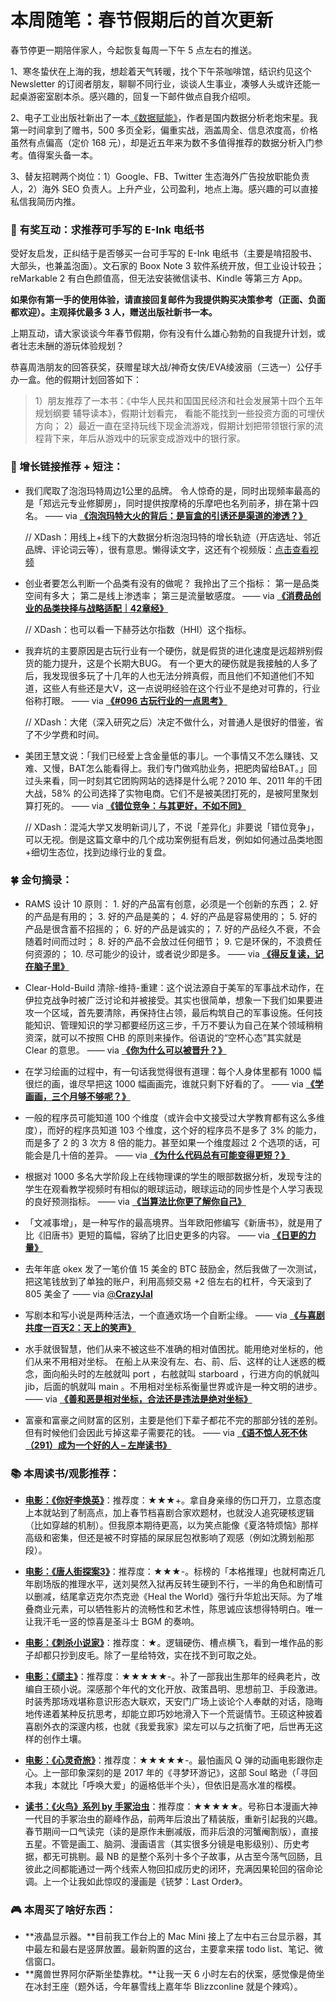 # 本周随笔：春节假期后的首次更新

春节停更一期陪伴家人，今起恢复每周一下午 5 点左右的推送。

1、寒冬蛰伏在上海的我，想趁着天气转暖，找个下午茶咖啡馆，结识约见这个 Newsletter 的订阅者朋友，聊聊不同行业，谈谈人生事业，凑够人头或许还能一起桌游密室剧本杀。感兴趣的，回复一下邮件做点自我介绍呗。

2、电子工业出版社新出了一本[《数据赋能》](https://u.jd.com/iBGlWfS)，作者是国内数据分析老炮宋星。我第一时间拿到了赠书，500 多页全彩，偏重实战，涵盖周全、信息浓度高，价格虽然有点偏高（定价 168 元），却是近五年来为数不多值得推荐的数据分析入门参考。值得案头备一本。

3、替友招聘两个岗位：1）Google、FB、Twitter 生态海外广告投放职能负责人，2）海外 SEO 负责人。上升产业，公司盈利，地点上海。感兴趣的可以直接私信我简历内推。

### 🎁 有奖互动：求推荐可手写的 E-Ink 电纸书

受好友启发，正纠结于是否够买一台可手写的 E-Ink 电纸书（主要是啃招股书、大部头，也兼盖泡面）。文石家的 Boox Note 3 软件系统开放，但工业设计较丑；reMarkable 2 有白色颜值高，但无法安装微信读书、Kindle 等第三方 App。

**如果你有第一手的使用体验，请直接回复邮件为我提供购买决策参考（正面、负面都欢迎）。主观择优最多 3 人，赠送出版社新书一本。**

上期互动，请大家谈谈今年春节假期，你有没有什么雄心勃勃的自我提升计划，或者壮志未酬的游玩体验规划？

恭喜周浩朋友的回答获奖，获赠星球大战/神奇女侠/EVA绫波丽（三选一）公仔手办一盒。他的假期计划回答如下：

> 1）朋友推荐了一本书：《中华人民共和国国民经济和社会发展第十四个五年规划纲要 辅导读本》，假期计划看完， 看能不能找到一些投资方面的可埋伏方向；
> 2）最近一直在坚持玩线下现金流游戏，假期计划把带领银行家的流程背下来，年后从游戏中的玩家变成游戏中的银行家。

### 🗿 增长链接推荐 + 短注：

* 我们爬取了泡泡玛特周边1公里的品牌。 令人惊奇的是，同时出现频率最高的是「郑远元专业修脚房」，同时提供按摩椅的乐摩吧也名列前矛，排在第十四名。 —— via [**《泡泡玛特大火的背后：是盲盒的引诱还是渠道的渗透？》**]( https://ift.tt/3ue7mDp)

	// XDash：用线上+线下的大数据分析泡泡玛特的增长轨迹（开店选址、邻近品牌、评论词云等），很有意思。懒得读文字，这还有个视频版：[点击查看视频](https://www.bilibili.com/video/BV1Yy4y1n7mT)


* 创业者要怎么判断一个品类有没有的做呢？ 我拎出了三个指标： 第一是品类空间有多大； 第二是线上渗透率； 第三是流量敏感度。 —— via [**《消费品创业的品类抉择与战略适配｜42章经》**]( https://ift.tt/2NlY5be)

	// XDash：也可以看一下赫芬达尔指数（HHI）这个指标。


* 我弃坑的主要原因是古玩行业有一个硬伤，就是假货的进化速度是远超辨别假货的能力提升，这是个长期大BUG。 有一个更大的硬伤就是我接触的人多了后，我发现很多玩了十几年的人也无法分辨真假，而且他们不知道他们不知道，这些人有些还是大V，这一点说明经验在这个行业不是绝对可靠的，行业俗称打眼。 —— via [**《#096 古玩行业的一点思考》**]( https://ift.tt/3asNvbC)

	// XDash：大佬（深入研究之后）决定不做什么，对普通人是很好的借鉴，省了不少学费和时间。
	
* 美团王慧文说：「我们已经爱上含金量低的事儿。一个事情又不怎么赚钱、又难、又慢，BAT怎么能看得上。我们专门做鸡肋业务，把肥肉留给BAT。」回过头来看，同一时刻其它团购网站的选择是什么呢？2010 年、2011 年的千团大战，58% 的公司选择了实物电商。它们不是被美团打死的，是被阿里聚划算打死的。 —— via [**《错位竞争：与其更好，不如不同》**]( https://ift.tt/3arhHUt)

	// XDash：混沌大学又发明新词儿了，不说「差异化」非要说「错位竞争」，可以无视。倒是这篇文章中的几个成功案例挺有启发，例如如何通过品类地图+细切生态位，找到边缘行业的复盘。






### 🍀 金句摘录：

* RAMS 设计 10 原则： 1. 好的产品富有创意，必须是一个创新的东西； 2. 好的产品是有用的； 3. 好的产品是美的； 4. 好的产品是容易使用的； 5. 好的产品是很含蓄不招摇的； 6. 好的产品是诚实的； 7. 好的产品经久不衰，不会随着时间而过时； 8. 好的产品不会放过任何细节； 9. 它是环保的，不浪费任何资源的； 10. 尽可能少的设计，或者说少即是多。 —— via [**《得反复读，记在脑子里》**]( https://ift.tt/3qAKVpF)

* Clear-Hold-Build 清除-维持-重建：这个说法源自于美军的军事战术动作，在伊拉克战争时被广泛讨论和并被接受。其实也很简单，想象一下我们如果要进攻一个区域，首先要清除，再保持住占领，最后构筑自己的军事设施。任何技能知识、管理知识的学习都要经历这三步，千万不要认为自己在某个领域稍稍资深，就可以不按照 CHB 的原则来操作。俗语说的“空杯心态”其实就是 Clear 的意思。 —— via [**《你为什么可以被晋升？》**]( https://ift.tt/3avSRCW)

* 在学习绘画的过程中，有一句话我觉得很有道理：每个人身体里都有 1000 幅很烂的画，谁尽早把这 1000 幅画画完，谁就只剩下好看的了。 —— via [**《学画画，三个月够不够呢？》**]( https://ift.tt/2YYB2pQ)

* 一般的程序员可能知道 100 个维度（或许会中文接受过大学教育都有这么多维度），而好的程序员知道 103 个维度，这个好的程序员不是多了 3% 的能力，而是多了 2 的 3 次方 8 倍的能力。甚至如果一个维度超过 2 个选项的话，可能会是几十倍的差异。 —— via [**《为什么代码总有可能变得更短？》**]( https://ift.tt/3a0PDaE)

* 根据对 1000 多名大学阶段上在线物理课的学生的眼部数据分析，发现专注的学生在观看教学视频时有相似的眼球运动，眼球运动的同步性是个人学习表现的良好预测指标。 —— via [**《当算法比你更了解你自己》**]( https://ift.tt/3jzuqrk)

* 「文减事增」，是一种写作的最高境界。当年欧阳修编写《新唐书》，就是用了比《旧唐书》更短的篇幅，容纳了比旧史更多的内容。 —— via [**《日更的力量》**]( https://ift.tt/3d3UDNy)

* 去年年底 okex 发了一笔价值 15 美金的 BTC 鼓励金，然后我做了一次测试，把这笔钱放到了单独的账户，利用高频交易 +2 倍左右的杠杆，今天滚到了 805 美金了 —— via [@**CrazyJal**]( http://twitter.com/CrazyJal/status/1360969111237369856)

* 写剧本和写小说是两种活法，一个直通欢场一个自断尘缘。 —— via [**《与喜剧共度一百天2：天上的笑声》**]( https://ift.tt/3qrAncp)


* 水手就很智慧，他们从来不被这些不准确的相对值困扰。能用绝对坐标的，他们从来不用相对坐标。 在船上从来没有左、右、前、后、这样的让人迷惑的概念，面向船头时的左舷就叫 port ，右舷就叫 starboard ，行进方向的帆就叫 jib，后面的帆就叫 main 。不用相对坐标系衡量世界或许是一种文明的进步。 —— via [**《善和恶是相对坐标，合法还是违法是绝对坐标》**]( https://ift.tt/3q2U5v3)


* 富豪和富豪之间财富的区别，主要是他们下辈子都花不完的那部分钱的差别。但有时候他们会因此亏掉这辈子需要花的钱。 —— via [**《语不惊人死不休（291）成为一个好的人 – 左岸读书》**]( https://ift.tt/3jRlhdG)







### 📚 本周读书/观影推荐：

* [**电影：《你好李焕英》**](https://movie.douban.com/subject/34841067/)：推荐度：★★★+。拿自身亲缘的伤口开刀，立意态度上本就站到了制高点，加上春节档喜剧合家欢题材，也就没人追究硬核逻辑（比如穿越的机制）。但我原本期待更高，以为笑点能像《夏洛特烦恼》那样高级和密集，但还是被不时穿插的屎尿屁包袱影响了观感（例如沈腾划船那段）。

* [**电影：《唐人街探案3》**](https://movie.douban.com/subject/27619748/)：推荐度：★★★-。标榜的「本格推理」也就柯南近几年剧场版的推理水平，送刘昊然入狱再反转生硬到不行，一半的角色和剧情可以删减，结尾拿迈克尔杰克逊《Heal the World》强行升华尬出天际。为了堆叠商业元素，可以牺牲影片的流畅性和艺术性，陈思诚应该想得特明白。唯一让我汗毛一竖的惊喜是圣斗士 BGM 的奏响。

* [**电影：《刺杀小说家》**](https://movie.douban.com/subject/26826330/)：推荐度：★。逻辑硬伤、槽点横飞，看到一堆作品的影子却都只抄到皮毛。除了一星给特效，实在找不到可取之处。

* [**电影：《顽主》**](https://movie.douban.com/subject/1307690/)：推荐度：★★★★★-。补了一部我出生那年的经典老片，改编自王硕小说。深感那个年代的文化开放、政策昌明、思想前卫、手段激进。时装秀那场戏堪称意识形态大联欢，天安门广场上谈论个人奉献的对话，隐晦地传递着某种反抗思考，却能立即巧妙地滑入下一个荒诞情节。王硕这种披着喜剧外衣的深邃内核，也就《我爱我家》梁左可以与之抗衡了吧，后世再无这样的创作土壤。

* [**电影：《心灵奇旅》**](https://movie.douban.com/subject/24733428/)：推荐度：★★★★★-。最怕画风 Q 弹的动画电影跟你走心。上一部印象深刻的是 2017 年的《寻梦环游记》，这部 Soul 略逊（「寻回本我」本就比「呼唤大爱」的逼格低半个头），但依旧是高水准的楷模。

* [**读书：《火鸟》系列 by 手冢治虫**](https://movie.douban.com/subject/24733428/)：推荐度：★★★★★。号称日本漫画大神一代目的手冢治虫的巅峰作品，前两年后浪出了精装版，重新引起我的兴趣。春节期间一口气读完（读的是原作未删减版，而非后浪的河蟹阉割版），直接五星。不管是画工、脑洞、漫画语言（其实很多分镜是电影级别）、历史考据，都无可挑剔。最 NB 的是整个系列十多个子故事，从古至今荡气回肠，且彼此之间都能通过一两个线索人物回扣成历史的闭环，充满因果轮回的宿命论调。上一个让我如此惊叹的漫画是《铳梦：Last Order》。


### 🎮 本周买了啥好东西：

* **液晶显示器。**目前我工作台上的 Mac Mini 接上了左中右三台显示器，其中最左和最右是竖屏放置。最新购置的这台，主要拿来摆 todo list、笔记、微信窗口。
* **魔兽世界阿尔萨斯坐垫靠枕。**让我一天 6 小时左右的伏案，感觉像是倚坐在冰封王座（题外话，今年暴雪线上嘉年华 Blizzconline 就是个辣鸡）。






